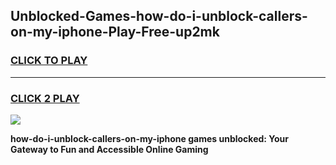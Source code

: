 
## Unblocked-Games-how-do-i-unblock-callers-on-my-iphone-Play-Free-up2mk
<h3>
<a href="https://premium76.site?title=how-do-i-unblock-callers-on-my-iphone&ref=10A">CLICK TO PLAY</a></h3>
<hr>

<h3>
<a href="https://premium76.site?title=how-do-i-unblock-callers-on-my-iphone&ref=10A">CLICK 2 PLAY</a>
  
</h3>

<a href="https://premium76.site?title=how-do-i-unblock-callers-on-my-iphone&ref=10A"><img src="https://clearcache.store/games.png"></a>


**how-do-i-unblock-callers-on-my-iphone games unblocked: Your Gateway to Fun and Accessible Online Gaming**

